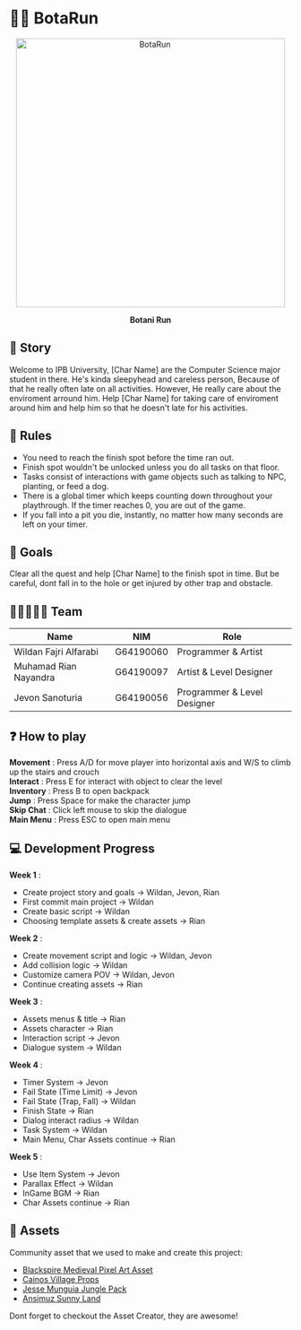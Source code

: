 # :running_man: BotaRun
<p align="center">
  <img src="https://github.com/wildanfajri1alfarabi/BotaRun/blob/main/Assets/Title_Menu_Assets/Menu_Background_BotaRun_5.png" width="480" title="BotaRun">
</p>
<p align="center"><b>Botani Run</b></p>

## :open_book: Story
Welcome to IPB University, [Char Name] are the Computer Science major student in there. He's kinda sleepyhead and careless person, Because of that he really often late on all activities. However, He really care about the enviroment arround him. Help [Char Name] for taking care of enviroment around him and help him so that he doesn't late for his activities.

## :page_with_curl: Rules
- You need to reach the finish spot before the time ran out.
- Finish spot wouldn't be unlocked unless you do all tasks on that floor.
- Tasks consist of interactions with game objects such as talking to NPC, planting, or feed a dog.
- There is a global timer which keeps counting down throughout your playthrough. If the timer reaches 0, you are out of the game.
- If you fall into a pit you die, instantly, no matter how many seconds are left on your timer.

## :triangular_flag_on_post: Goals
Clear all the quest and help [Char Name] to the finish spot in time. But be careful, dont fall in to the hole or get injured by other trap and obstacle.

## :superhero_man::mage::genie_man: Team

|Name                  |NIM        | Role                        |
|----------------------|-----------|-----------------------------|
|Wildan Fajri Alfarabi | G64190060 | Programmer & Artist         |
|Muhamad Rian Nayandra | G64190097 | Artist & Level Designer     |
|Jevon Sanoturia       | G64190056 | Programmer & Level Designer |

## :question: How to play

**Movement**    : Press A/D for move player into horizontal axis and W/S to climb up the stairs and crouch<br>
**Interact**    : Press E for interact with object to clear the level<br>
**Inventory**   : Press B to open backpack<br>
**Jump**        : Press Space for make the character jump<br>
**Skip Chat**   : Click left mouse to skip the dialogue<br>
**Main Menu**   : Press ESC to open main menu<br>

## :computer: Development Progress
**Week 1** :
* Create project story and goals -> Wildan, Jevon, Rian
* First commit main project -> Wildan
* Create basic script -> Wildan
* Choosing template assets & create assets -> Rian

**Week 2** :
* Create movement script and logic -> Wildan, Jevon
* Add collision logic -> Wildan
* Customize camera POV -> Wildan, Jevon
* Continue creating assets -> Rian

**Week 3** :
* Assets menus & title -> Rian
* Assets character     -> Rian
* Interaction script   -> Jevon
* Dialogue system        -> Wildan

**Week 4** :
* Timer System -> Jevon
* Fail State (Time Limit) -> Jevon 
* Fail State (Trap, Fall) -> Wildan
* Finish State -> Rian
* Dialog interact radius -> Wildan
* Task System -> Wildan
* Main Menu, Char Assets continue -> Rian

**Week 5** :
* Use Item System -> Jevon
* Parallax Effect -> Wildan
* InGame BGM -> Rian
* Char Assets continue -> Rian

## :bow: Assets
Community asset that we used to make and create this project:
* [Blackspire Medieval Pixel Art Asset](https://assetstore.unity.com/packages/2d/environments/medieval-pixel-art-asset-free-130131 "Medieval Pixel Art")
* [Cainos Village Props](https://assetstore.unity.com/packages/2d/environments/pixel-art-platformer-village-props-166114 "Village Props")
* [Jesse Munguia Jungle Pack](https://jesse-m.itch.io/jungle-pack "Jungle Pack")
* [Ansimuz Sunny Land](https://assetstore.unity.com/packages/2d/characters/sunny-land-103349 "Sunnyland")

Dont forget to checkout the Asset Creator, they are awesome!

